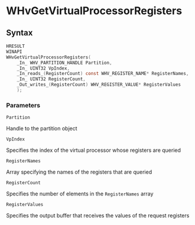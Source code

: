 # WHvGetVirtualProcessorRegisters

## Syntax

```C
HRESULT
WINAPI
WHvGetVirtualProcessorRegisters(
    _In_ WHV_PARTITION_HANDLE Partition,
    _In_ UINT32 VpIndex,
    _In_reads_(RegisterCount) const WHV_REGISTER_NAME* RegisterNames,
    _In_ UINT32 RegisterCount,
    _Out_writes_(RegisterCount) WHV_REGISTER_VALUE* RegisterValues
    );
```

### Parameters

`Partition`

Handle to the partition object

`VpIndex`

Specifies the index of the virtual processor whose registers are queried

`RegisterNames`

Array specifying the names of the registers that are queried

`RegisterCount`

Specifies the number of elements in the `RegisterNames` array

`RegisterValues`

Specifies the output buffer that receives the values of the request registers

